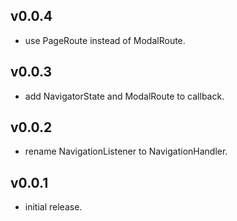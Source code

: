 ## v0.0.4

* use PageRoute instead of ModalRoute.

## v0.0.3

* add NavigatorState and ModalRoute to callback.

## v0.0.2

* rename NavigationListener to NavigationHandler.

## v0.0.1

* initial release.
